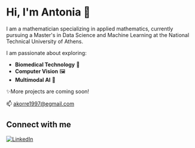 # Hi, I'm Antonia 👋

I am a mathematician specializing in applied mathematics, currently pursuing a Master's in Data Science and Machine Learning at the National Technical University of Athens.


I am passionate about exploring:  
- **Biomedical Technology** 🧬  
- **Computer Vision** 🖼️  
- **Multimodal AI** 🤖  


✨More projects are coming soon!

📫 [akorre1997@egmail.com](akorre1997@gmail.com)

## Connect with me
[![LinkedIn](https://img.shields.io/badge/LinkedIn-Profile-blue?style=for-the-badge&logo=linkedin)](https://www.linkedin.com/in/antonia-korre-148187271/)   

